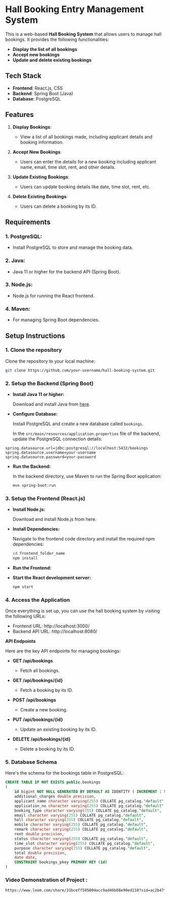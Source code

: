 # Hall Booking Entry Management System

This is a web-based **Hall Booking System** that allows users to manage hall bookings. It provides the following functionalities:

- **Display the list of all bookings**
- **Accept new bookings**
- **Update and delete existing bookings**

## Tech Stack

- **Frontend**: React.js, CSS
- **Backend**: Spring Boot (Java)
- **Database**: PostgreSQL

## Features

1. **Display Bookings**:
   - View a list of all bookings made, including applicant details and booking information.
   
2. **Accept New Bookings**:
   - Users can enter the details for a new booking including applicant name, email, time slot, rent, and other details.

3. **Update Existing Bookings**:
   - Users can update booking details like date, time slot, rent, etc.

4. **Delete Existing Bookings**:
   - Users can delete a booking by its ID.

## Requirements

### 1. **PostgreSQL**:
   - Install PostgreSQL to store and manage the booking data.

### 2. **Java**:
   - Java 11 or higher for the backend API (Spring Boot).
   
### 3. **Node.js**:
   - Node.js for running the React frontend.

### 4. **Maven**:
   - For managing Spring Boot dependencies.

## Setup Instructions

### 1. Clone the repository

Clone the repository to your local machine:

```bash
git clone https://github.com/your-username/hall-booking-system.git
```

### 2. Setup the Backend (Spring Boot)

- **Install Java 11 or higher:**

  Download and install Java from [here](https://www.oracle.com/java/technologies/javase-jdk11-downloads.html).

- **Configure Database:**

  Install PostgreSQL and create a new database called `bookings`.

  In the `src/main/resources/application.properties` file of the backend, update the PostgreSQL connection details:


```properties
spring.datasource.url=jdbc:postgresql://localhost:5432/bookings
spring.datasource.username=your-username
spring.datasource.password=your-password
```

- **Run the Backend:**

   In the backend directory, use Maven to run the Spring Boot application:
   ```bash
   mvn spring-boot:run
   ```

### 3. Setup the Frontend (React.js)
- **Install Node.js:**

   Download and install Node.js from here.

- **Install Dependencies:**

   Navigate to the frontend code directory and install the required npm dependencies:
   ```bash
   cd frontend_folder_name
   npm install
   ```
   
- **Run the Frontend:**

- **Start the React development server:**
   ```bash
   npm start
   ```
### 4. Access the Application
   Once everything is set up, you can use the hall booking system by visiting the following URLs:

  - Frontend URL: http://localhost:3000/
  - Backend API URL: http://localhost:8080/

   **API Endpoints**
   
   Here are the key API endpoints for managing bookings:

  - **GET /api/bookings**
      - Fetch all bookings.
   
  - **GET /api/bookings/{id}**
     - Fetch a booking by its ID.
   
  - **POST /api/bookings**
     -  Create a new booking.
   
  - **PUT /api/bookings/{id}**
     -  Update an existing booking by its ID.
   
  - **DELETE /api/bookings/{id}**
      - Delete a booking by its ID.


   ### 5. Database Schema
    
   Here's the schema for the bookings table in PostgreSQL:


   ```sql
   CREATE TABLE IF NOT EXISTS public.bookings
   (
       id bigint NOT NULL GENERATED BY DEFAULT AS IDENTITY ( INCREMENT 1 START 1 MINVALUE 1 MAXVALUE 9223372036854775807 CACHE 1 ),
       additional_charges double precision,
       applicant_name character varying(255) COLLATE pg_catalog."default",
       application_no character varying(255) COLLATE pg_catalog."default",
       booking_type character varying(255) COLLATE pg_catalog."default",
       email character varying(255) COLLATE pg_catalog."default",
       hall character varying(255) COLLATE pg_catalog."default",
       mobile character varying(255) COLLATE pg_catalog."default",
       remark character varying(255) COLLATE pg_catalog."default",
       rent double precision,
       status character varying(255) COLLATE pg_catalog."default",
       time_slot character varying(255) COLLATE pg_catalog."default",
       purpose character varying(255) COLLATE pg_catalog."default",
       total double precision,
       date date,
       CONSTRAINT bookings_pkey PRIMARY KEY (id)
   )
   ```
### Video Demonstration of Project :
   ```bash
   https://www.loom.com/share/31bceff585004acc9ad46b88e90ed110?sid=ac2b47ff-1a06-4a5c-a438-02058da6b34a
   ```


